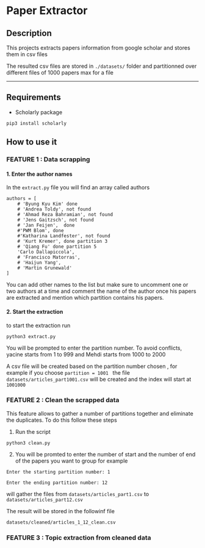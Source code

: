# Paper Extractor

## Description

This projects extracts papers information from google scholar and stores them in csv files

The resulted csv files are stored in `./datasets/` folder and partitionned over different files of 1000 papers max for a file

***

## Requirements
-  Scholarly package 

```
pip3 install scholarly
```



## How to use it

### FEATURE 1 : Data scrapping

#### 1. Enter the author names 

In the `extract.py` file you will find an array called authors


```
authors = [
    # 'Byung Kyu Kim' done 
    # 'Andrea Toldy', not found
    # 'Ahmad Reza Bahramian', not found
    # 'Jens Gaitzsch', not found
    # 'Jan Feijen',  done
    #'PWM Blom', done
    #'Katharina Landfester', not found
    # 'Kurt Kremer', done partition 3
    # 'Qiang Fu' done partition 5
    'Carlo Dallapiccola',
    # 'Francisco Matorras',
    # 'Haijun Yang',
    # 'Martin Grunewald'
]
```

You can add other names to the list but make sure to uncomment one or two authors at a time and comment the name of the author once his papers are extracted and mention which partition contains his papers.
 
 

#### 2. Start the extraction
to start the extraction run 
```
python3 extract.py
```
You will be prompted to enter the partition number. To avoid conflicts, yacine starts from 1 to 999 and Mehdi starts from 1000 to 2000


A csv file will be created based on the partition number chosen , for example if you choose `partition = 1001 ` the file `datasets/articles_part1001.csv` will be created and the index will start at `1001000`


### FEATURE 2 : Clean the scrapped data

This feature allows to gather a number of partitions together and eliminate the duplicates. To do this follow these steps

1. Run the script
```
python3 clean.py
```
2. You will be promted to enter the number of start and the number of end of the papers you want to group
for example 

```
Enter the starting partition number: 1
```  
```
Enter the ending partition number: 12
```  
will gather the files from `datasets/articles_part1.csv` to `datasets/articles_part12.csv`

The result will be stored in the followinf file 
```
datasets/cleaned/articles_1_12_clean.csv
```


### FEATURE 3 : Topic extraction from cleaned data

